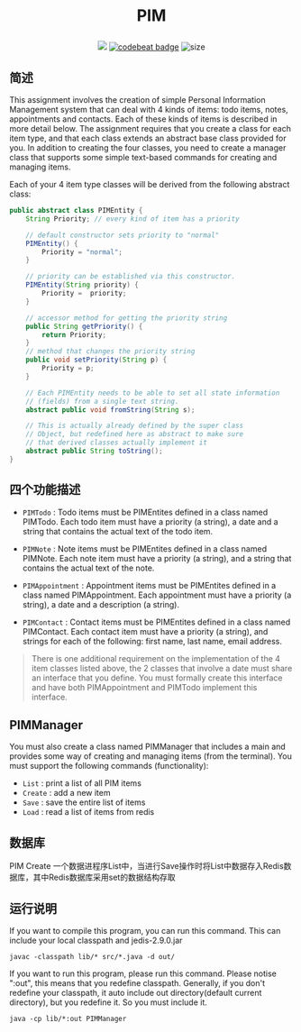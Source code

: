 # <p align="center">PIM</p>
<div align="center">

![](https://travis-ci.org/fenlan/PIM.svg?branch=master)
[![codebeat badge](https://codebeat.co/badges/9052f589-5937-43fe-a959-eb23469102e6)](https://codebeat.co/projects/github-com-fenlan-pim-master)
![size](https://github-size-badge.herokuapp.com/fenlan/PIM.svg)

</div>

## 简述
This assignment involves the creation of simple Personal Information Management system that can deal with 4 kinds of items: todo items, notes, appointments and contacts. Each of these kinds of items is described in more detail below. The assignment requires that you create a class for each item type, and that each class extends an abstract base class provided for you. In addition to creating the four classes, you need to create a manager class that supports some simple text-based commands for creating and managing items.

Each of your 4 item type classes will be derived from the following abstract class:
``` java
public abstract class PIMEntity {
    String Priority; // every kind of item has a priority

    // default constructor sets priority to "normal"
    PIMEntity() {
        Priority = "normal";
    }

    // priority can be established via this constructor.
    PIMEntity(String priority) {
        Priority =  priority;
    }

    // accessor method for getting the priority string
    public String getPriority() {
        return Priority;
    }
    // method that changes the priority string
    public void setPriority(String p) {
        Priority = p;
    }

    // Each PIMEntity needs to be able to set all state information
    // (fields) from a single text string.
    abstract public void fromString(String s);

    // This is actually already defined by the super class
    // Object, but redefined here as abstract to make sure
    // that derived classes actually implement it
    abstract public String toString();
}
```

## 四个功能描述
- `PIMTodo` : Todo items must be PIMEntites defined in a class named PIMTodo. Each todo item must have a priority (a string), a date and a string that contains the actual text of the todo item.

- `PIMNote` : Note items must be PIMEntites defined in a class named PIMNote. Each note item must have a priority (a string), and a string that contains the actual text of the note.

- `PIMAppointment` : Appointment items must be PIMEntites defined in a class named PIMAppointment. Each appointment must have a priority (a string), a date and a description (a string).

- `PIMContact` : Contact items must be PIMEntites defined in a class named PIMContact. Each contact item must have a priority (a string), and strings for each of the following: first name, last name, email address.
> There is one additional requirement on the implementation of the 4 item classes listed above, the 2 classes that involve a date must share an interface that you define. You must formally create this interface and have both PIMAppointment and PIMTodo implement this interface.

## PIMManager
You must also create a class named PIMManager that includes a main and provides some way of creating and managing items (from the terminal). You must support the following commands (functionality):
- `List` : print a list of all PIM items
- `Create` : add a new item
- `Save` : save the entire list of items
- `Load` : read a list of items from redis

## 数据库
PIM Create 一个数据进程序List中，当进行Save操作时将List中数据存入Redis数据库，其中Redis数据库采用set的数据结构存取

## 运行说明
If you want to compile this program, you can run this command. This can include your local classpath and jedis-2.9.0.jar
```
javac -classpath lib/* src/*.java -d out/
```

If you want to run this program, please run this command. Please notise ":out", this means that you redefine classpath. Generally, if you don't redefine your classpath, it auto include out directory(default current directory), but you redefine it. So you must include it.
```
java -cp lib/*:out PIMManager
```